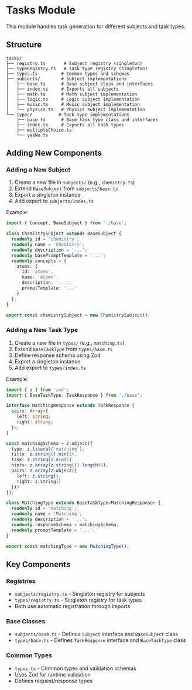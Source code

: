 # Tasks Module

This module handles task generation for different subjects and task types.

## Structure

```
tasks/
├── registry.ts       # Subject registry (singleton)
├── typeRegistry.ts   # Task type registry (singleton)
├── types.ts         # Common types and schemas
├── subjects/        # Subject implementations
│   ├── base.ts      # Base subject class and interfaces
│   ├── index.ts     # Exports all subjects
│   ├── math.ts      # Math subject implementation
│   ├── logic.ts     # Logic subject implementation
│   ├── music.ts     # Music subject implementation
│   └── physics.ts   # Physics subject implementation
└── types/          # Task type implementations
    ├── base.ts      # Base task type class and interfaces
    ├── index.ts     # Exports all task types
    ├── multipleChoice.ts
    └── yesNo.ts

```

## Adding New Components

### Adding a New Subject
1. Create a new file in `subjects/` (e.g., `chemistry.ts`)
2. Extend `BaseSubject` from `subjects/base.ts`
3. Export a singleton instance
4. Add export to `subjects/index.ts`

Example:
```typescript
import { Concept, BaseSubject } from './base';

class ChemistrySubject extends BaseSubject {
  readonly id = 'chemistry';
  readonly name = 'Chemistry';
  readonly description = '...';
  readonly basePromptTemplate = '...';
  readonly concepts = {
    atoms: {
      id: 'atoms',
      name: 'Atoms',
      description: '...',
      promptTemplate: '...'
    }
  };
}

export const chemistrySubject = new ChemistrySubject();
```

### Adding a New Task Type
1. Create a new file in `types/` (e.g., `matching.ts`)
2. Extend `BaseTaskType` from `types/base.ts`
3. Define response schema using Zod
4. Export a singleton instance
5. Add export to `types/index.ts`

Example:
```typescript
import { z } from 'zod';
import { BaseTaskType, TaskResponse } from './base';

interface MatchingResponse extends TaskResponse {
  pairs: Array<{
    left: string;
    right: string;
  }>;
}

const matchingSchema = z.object({
  type: z.literal('matching'),
  title: z.string().min(1),
  task: z.string().min(1),
  hints: z.array(z.string()).length(4),
  pairs: z.array(z.object({
    left: z.string(),
    right: z.string()
  }))
});

class MatchingType extends BaseTaskType<MatchingResponse> {
  readonly id = 'matching';
  readonly name = 'Matching';
  readonly description = '...';
  readonly responseSchema = matchingSchema;
  readonly promptTemplate = '...';
}

export const matchingType = new MatchingType();
```

## Key Components

### Registries
- `subjects/registry.ts` - Singleton registry for subjects
- `types/registry.ts` - Singleton registry for task types
- Both use automatic registration through imports

### Base Classes
- `subjects/base.ts` - Defines `Subject` interface and `BaseSubject` class
- `types/base.ts` - Defines `TaskResponse` interface and `BaseTaskType` class

### Common Types
- `types.ts` - Common types and validation schemas
- Uses Zod for runtime validation
- Defines request/response types 